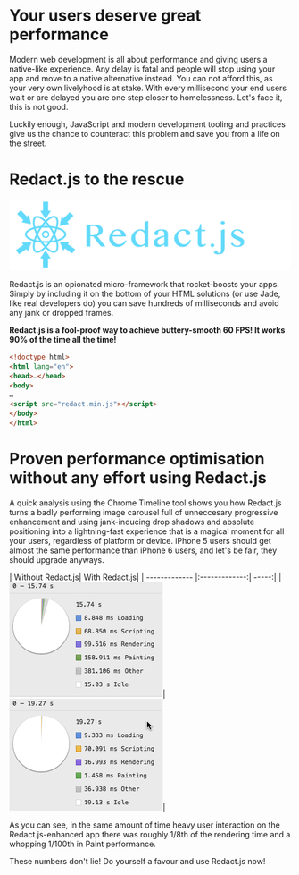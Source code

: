 # Your users deserve great performance

Modern web development is all about performance and giving users a native-like experience. Any 
delay is fatal and people will stop using your app and move to a native alternative instead. You can not afford this, as your very own livelyhood is at stake. With every millisecond your end users wait or are delayed you are one step closer to homelessness. Let's face it, this is not good. 

Luckily enough, JavaScript and modern development tooling and practices give us the chance to counteract this problem and save you from a life on the street.

# Redact.js to the rescue

![Redact Logo](img/redact-logo.png)

Redact.js is an opionated micro-framework that rocket-boosts your apps. Simply by including it on the bottom of your HTML solutions (or use Jade, like real developers do) you can save hundreds of milliseconds and avoid any jank or dropped frames. 

**Redact.js is a fool-proof way to achieve buttery-smooth 60 FPS! It works 90% of the time all the time!**  

```html
<!doctype html>
<html lang="en">
<head>…</head>
<body>
…
<script src="redact.min.js"></script>
</body>
</html>
```

# Proven performance optimisation without any effort using Redact.js

A quick analysis using the Chrome Timeline tool shows you how Redact.js turns a badly performing image carousel full of unneccesary progressive enhancement and using jank-inducing drop shadows and absolute positioning into a lightning-fast experience that is a magical moment for all your users, regardless of platform or device. iPhone 5 users should get almost the same performance than iPhone 6 users, and let's be fair, they should upgrade anyways.

| Without Redact.js| With Redact.js|
| ------------- |:-------------:| -----:|
| ![performance without redact](img/no-redact-performance.png)|![performance with redact](img/redact-performance.png)|

As you can see, in the same amount of time heavy user interaction on the Redact.js-enhanced app there was roughly 1/8th of the rendering time and a whopping 1/100th in Paint performance. 

These numbers don't lie! Do yourself a favour and use Redact.js now! 











